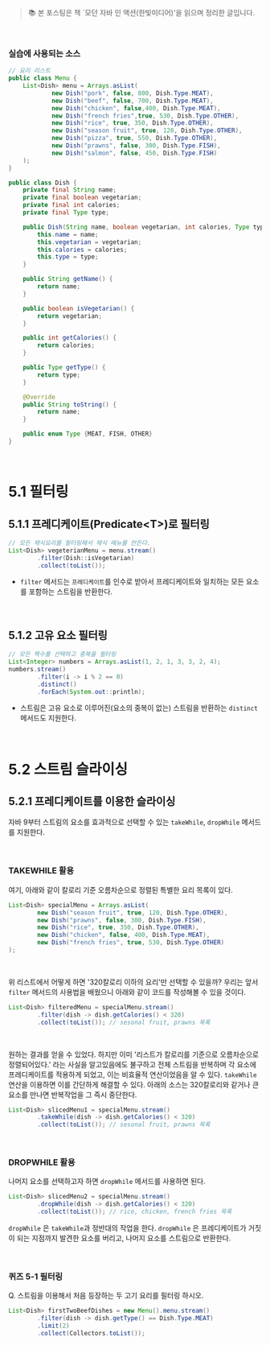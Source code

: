 > 📚 본 포스팅은 책 `모던 자바 인 액션(한빛미디어)'을 읽으며 정리한 글입니다.

<br>

### 실습에 사용되는 소스

```java
// 요리 리스트
public class Menu {
    List<Dish> menu = Arrays.asList(
            new Dish("pork", false, 800, Dish.Type.MEAT),
            new Dish("beef", false, 700, Dish.Type.MEAT),
            new Dish("chicken", false,400, Dish.Type.MEAT),
            new Dish("french fries",true, 530, Dish.Type.OTHER),
            new Dish("rice", true, 350, Dish.Type.OTHER),
            new Dish("season fruit", true, 120, Dish.Type.OTHER),
            new Dish("pizza", true, 550, Dish.Type.OTHER),
            new Dish("prawns", false, 300, Dish.Type.FISH),
            new Dish("salmon", false, 450, Dish.Type.FISH)
    );
}
```

```java
public class Dish {
    private final String name;
    private final boolean vegetarian;
    private final int calories;
    private final Type type;

    public Dish(String name, boolean vegetarian, int calories, Type type) {
        this.name = name;
        this.vegetarian = vegetarian;
        this.calories = calories;
        this.type = type;
    }

    public String getName() {
        return name;
    }

    public boolean isVegetarian() {
        return vegetarian;
    }

    public int getCalories() {
        return calories;
    }

    public Type getType() {
        return type;
    }

    @Override
    public String toString() {
        return name;
    }

    public enum Type {MEAT, FISH, OTHER}
}
```

<br>

# 5.1 필터링

## 5.1.1 프레디케이트(Predicate\<T\>)로 필터링

```java
// 모든 채식요리를 필터링해서 채식 메뉴를 만든다.
List<Dish> vegeterianMenu = menu.stream()
        .filter(Dish::isVegetarian)
        .collect(toList());
```

- `filter` 메서드는 `프레디케이트`를 인수로 받아서 프레디케이트와 
일치하는 모든 요소를 포함하는 스트림을 반환한다. 

<br>

## 5.1.2 고유 요소 필터링

```java
// 모든 짝수를 선택하고 중복을 필터링
List<Integer> numbers = Arrays.asList(1, 2, 1, 3, 3, 2, 4);
numbers.stream()
        .filter(i -> i % 2 == 0)
        .distinct()
        .forEach(System.out::println);
```

- 스트림은 고유 요소로 이루어진(요소의 중복이 없는) 스트림을 반환하는 
`distinct` 메서드도 지원한다.

<br>

# 5.2 스트림 슬라이싱

## 5.2.1 프레디케이트를 이용한 슬라이싱

자바 9부터 스트림의 요소를 효과적으로 선택할 수 있는 `takeWhile`, `dropWhile`
메서드를 지원한다. 

<br>

### TAKEWHILE 활용

여기, 아래와 같이 칼로리 기준 오름차순으로 정렬된 특별한 요리 목록이 있다. 

```java
List<Dish> specialMenu = Arrays.asList(
        new Dish("season fruit", true, 120, Dish.Type.OTHER),
        new Dish("prawns", false, 300, Dish.Type.FISH),
        new Dish("rice", true, 350, Dish.Type.OTHER),
        new Dish("chicken", false, 400, Dish.Type.MEAT),
        new Dish("french fries", true, 530, Dish.Type.OTHER)
);
```

<br>

위 리스트에서 어떻게 하면 '320칼로리 이하의 요리'만 선택할 수 있을까? 
우리는 앞서 `filter` 메서드의 사용법을 배웠으니 
아래와 같이 코드를 작성해볼 수 있을 것이다.

```java
List<Dish> filteredMenu = specialMenu.stream()
        .filter(dish -> dish.getCalories() < 320)
        .collect(toList()); // sesonal fruit, prawns 목록
```

<br>

원하는 결과를 얻을 수 있었다. 하지만 이미 
'리스트가 칼로리를 기준으로 오름차순으로 정렬되어있다.' 라는 사실을 알고있음에도
불구하고 전체 스트림을 반복하며 각 요소에 프레디케이트를 적용하게 되었고, 
이는 비효율적 연산이었음을 알 수 있다. `takeWhile` 연산을 이용하면 
이를 간단하게 해결할 수 있다. 아래의 소스는 320칼로리와 같거나 큰 요소를 만나면
반복작업을 그 즉시 중단한다.

```java
List<Dish> slicedMenu1 = specialMenu.stream()
        .takeWhile(dish -> dish.getCalories() < 320)
        .collect(toList()); // sesonal fruit, prawns 목록
```

<br>

### DROPWHILE 활용

나머지 요소를 선택하고자 하면 `dropWhile` 메서드를 사용하면 된다.

```java
List<Dish> slicedMenu2 = specialMenu.stream()
        .dropWhile(dish -> dish.getCalories() < 320)
        .collect(toList()); // rice, chicken, french fries 목록
```

`dropWhile` 은 `takeWhile`과 정반대의 작업을 한다. `dropWhile` 은 
프레디케이트가 거짓이 되는 지점까지 발견한 요소를 버리고, 나머지 요소를
스트림으로 반환한다.

<br>

### 퀴즈 5-1 필터링
Q. 스트림을 이용해서 처음 등장하는 두 고기 요리를 필터링 하시오.


```java
List<Dish> firstTwoBeefDishes = new Menu().menu.stream()
        .filter(dish -> dish.getType() == Dish.Type.MEAT)
        .limit(2)
        .collect(Collectors.toList());
```